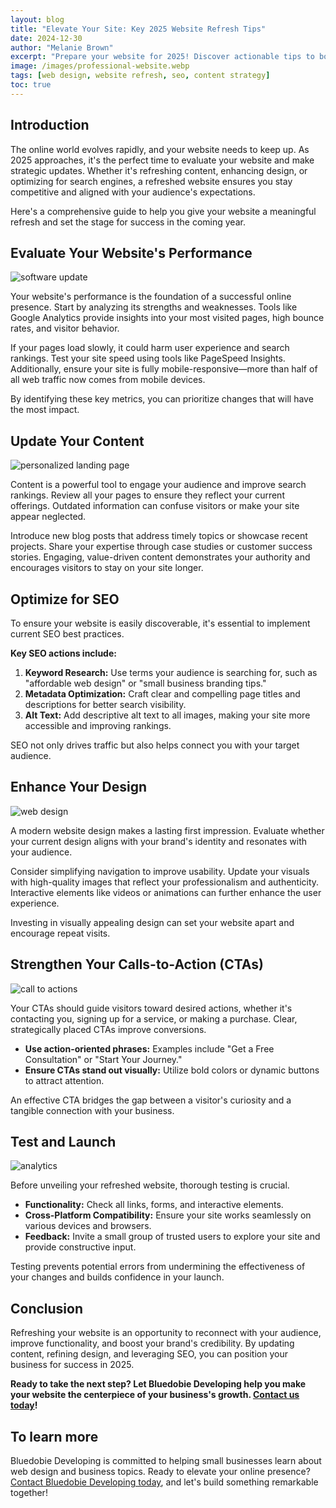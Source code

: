 ```yaml
---
layout: blog
title: "Elevate Your Site: Key 2025 Website Refresh Tips"
date: 2024-12-30
author: "Melanie Brown"
excerpt: "Prepare your website for 2025! Discover actionable tips to boost engagement and drive results for your small business."
image: /images/professional-website.webp
tags: [web design, website refresh, seo, content strategy]
toc: true
---
```


## Introduction

The online world evolves rapidly, and your website needs to keep up. As 2025 approaches, it's the perfect time to evaluate your website and make strategic updates. Whether it's refreshing content, enhancing design, or optimizing for search engines, a refreshed website ensures you stay competitive and aligned with your audience's expectations.

Here's a comprehensive guide to help you give your website a meaningful refresh and set the stage for success in the coming year.

## Evaluate Your Website's Performance

![software update](/images/software-update.webp)

Your website's performance is the foundation of a successful online presence. Start by analyzing its strengths and weaknesses. Tools like Google Analytics provide insights into your most visited pages, high bounce rates, and visitor behavior.

If your pages load slowly, it could harm user experience and search rankings. Test your site speed using tools like PageSpeed Insights. Additionally, ensure your site is fully mobile-responsive—more than half of all web traffic now comes from mobile devices.

By identifying these key metrics, you can prioritize changes that will have the most impact.

## Update Your Content

![personalized landing page](/images/personalized-landing-page.webp)

Content is a powerful tool to engage your audience and improve search rankings. Review all your pages to ensure they reflect your current offerings. Outdated information can confuse visitors or make your site appear neglected.

Introduce new blog posts that address timely topics or showcase recent projects. Share your expertise through case studies or customer success stories. Engaging, value-driven content demonstrates your authority and encourages visitors to stay on your site longer.

## Optimize for SEO

To ensure your website is easily discoverable, it's essential to implement current SEO best practices.

**Key SEO actions include:**

1. **Keyword Research:** Use terms your audience is searching for, such as "affordable web design" or "small business branding tips."
2. **Metadata Optimization:** Craft clear and compelling page titles and descriptions for better search visibility.
3. **Alt Text:** Add descriptive alt text to all images, making your site more accessible and improving rankings.

SEO not only drives traffic but also helps connect you with your target audience.

## Enhance Your Design

![web design](/images/blog-image-web-design-11-23-24.webp)

A modern website design makes a lasting first impression. Evaluate whether your current design aligns with your brand's identity and resonates with your audience.

Consider simplifying navigation to improve usability. Update your visuals with high-quality images that reflect your professionalism and authenticity. Interactive elements like videos or animations can further enhance the user experience.

Investing in visually appealing design can set your website apart and encourage repeat visits.

## Strengthen Your Calls-to-Action (CTAs)

![call to actions](/images/CTA-Buy-Now.webp)

Your CTAs should guide visitors toward desired actions, whether it's contacting you, signing up for a service, or making a purchase. Clear, strategically placed CTAs improve conversions.

- **Use action-oriented phrases:** Examples include "Get a Free Consultation" or "Start Your Journey."
- **Ensure CTAs stand out visually:** Utilize bold colors or dynamic buttons to attract attention.

An effective CTA bridges the gap between a visitor's curiosity and a tangible connection with your business.

## Test and Launch

![analytics](/images/AdobeStock_628536333_compressed_2024_04_08_142234.webp)

Before unveiling your refreshed website, thorough testing is crucial.

- **Functionality:** Check all links, forms, and interactive elements.
- **Cross-Platform Compatibility:** Ensure your site works seamlessly on various devices and browsers.
- **Feedback:** Invite a small group of trusted users to explore your site and provide constructive input.

Testing prevents potential errors from undermining the effectiveness of your changes and builds confidence in your launch.

## Conclusion

Refreshing your website is an opportunity to reconnect with your audience, improve functionality, and boost your brand's credibility. By updating content, refining design, and leveraging SEO, you can position your business for success in 2025.

**Ready to take the next step? Let Bluedobie Developing help you make your website the centerpiece of your business's growth. [Contact us today](/contact.html)!**

## To learn more

Bluedobie Developing is committed to helping small businesses learn about web design and business topics. Ready to elevate your online presence? [Contact Bluedobie Developing today](/contact.html), and let's build something remarkable together!
